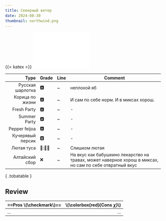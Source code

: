 ```yaml
---
title: Северный ветер
date: 2024-08-30
thumbnail: northwind.png
---
```

{{< katex >}}
![tobacco wind](northwind.png)

|             Type | Grade | Line | Comment                                                                                                 |
| ---------------: | ----- | ---- | ------------------------------------------------------------------------------------------------------- |
| Русская шарлотка | 🅰️     | ~    | неплохой яб                                                                                             |
|  Корица по жизни | 🅰️     | ~    | И сам по себе норм. И в миксах хорош.                                                                   |
|      Fresh Party | 🅰️     | ~    | -                                                                                                       |
|     Summer Party | 🅰️     | ~    | -                                                                                                       |
|    Pepper feijoa | 🅰️     | ~    | -                                                                                                       |
| Кучерявый персик | 🅱️     | ~    | -                                                                                                       |
|       Лютая туса | 🥶:💢🧊  | ~    | Слишком лютая                                                                                           |
|   Алтайский сбор | ❌     | ~    | На вкус как бабушкино лекарство на травах, может наверное хорош в миксах, но сам по себе отвратный вкус |
{ .tobatable }

## Review

| ==Pros \\(\checkmark\\)== | \\(\colorbox{red}{Cons $\chi$}\\) |
| :------------------------ | --------------------------------: |
| ...                       |                               ... |
